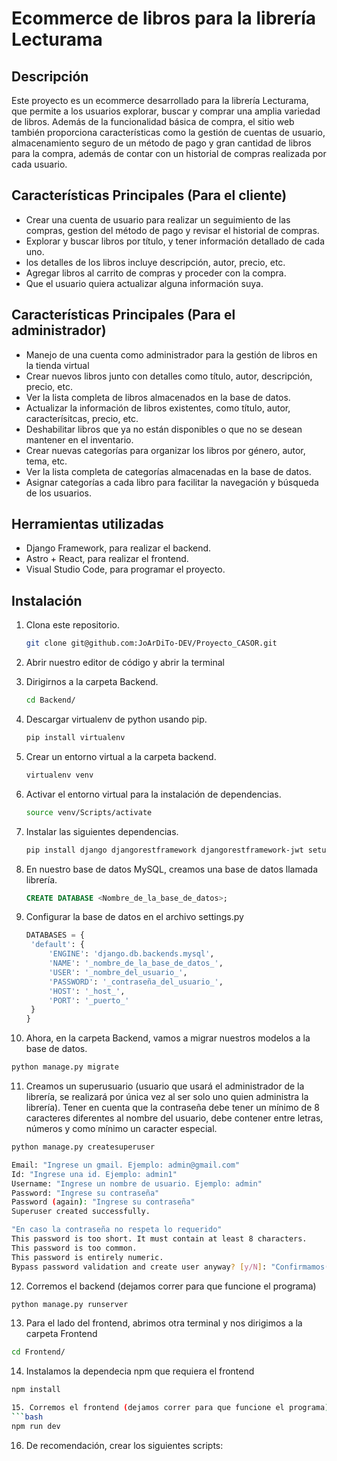 # Ecommerce de libros para la librería Lecturama

## Descripción
Este proyecto es un ecommerce desarrollado para la librería Lecturama, que permite a los usuarios explorar, buscar y comprar una amplia variedad de libros. Además de la funcionalidad básica de compra, el sitio web también proporciona características como la gestión de cuentas de usuario, almacenamiento seguro de un método de pago y gran cantidad de libros para la compra, además de contar con un historial de compras realizada por cada usuario.

## Características Principales (Para el cliente)
- Crear una cuenta de usuario para realizar un seguimiento de las compras, gestion del método de pago y revisar el historial de compras.
- Explorar y buscar libros por título, y tener información detallado de cada uno.
- los detalles de los libros incluye descripción, autor, precio, etc.
- Agregar libros al carrito de compras y proceder con la compra.
- Que el usuario quiera actualizar alguna información suya.

## Características Principales (Para el administrador)
- Manejo de una cuenta como administrador para la gestión de libros en la tienda virtual
- Crear nuevos libros junto con detalles como título, autor, descripción, precio, etc.
- Ver la lista completa de libros almacenados en la base de datos.
- Actualizar la información de libros existentes, como título, autor, caracterísitcas, precio, etc.
- Deshabilitar libros que ya no están disponibles o que no se desean mantener en el inventario.
- Crear nuevas categorías para organizar los libros por género, autor, tema, etc.
- Ver la lista completa de categorías almacenadas en la base de datos.
- Asignar categorías a cada libro para facilitar la navegación y búsqueda de los usuarios.

## Herramientas utilizadas
- Django Framework, para realizar el backend.
- Astro + React, para realizar el frontend.
- Visual Studio Code, para programar el proyecto.

## Instalación
1. Clona este repositorio.
   ```bash
   git clone git@github.com:JoArDiTo-DEV/Proyecto_CASOR.git
   ```
2.  Abrir nuestro editor de código y abrir la terminal

3. Dirigirnos a la carpeta Backend.
   ```bash
   cd Backend/
   ```
4. Descargar virtualenv de python usando pip.
   ```bash
   pip install virtualenv
   ```
5. Crear un entorno virtual a la carpeta backend.
   ```bash
   virtualenv venv
   ```

6. Activar el entorno virtual para la instalación de dependencias.
   ```bash
   source venv/Scripts/activate
   ```

7. Instalar las siguientes dependencias.
   ```bash
   pip install django djangorestframework djangorestframework-jwt setuptools django-cors-headers djangorestframework-simplejwt coreapi mysqlclient
   ```

8. En nuestro base de datos MySQL, creamos una base de datos llamada librería.
   ```sql
   CREATE DATABASE <Nombre_de_la_base_de_datos>;
   ```

9. Configurar la base de datos en el archivo settings.py
   ```python
   DATABASES = {
    'default': {
        'ENGINE': 'django.db.backends.mysql',
        'NAME': '_nombre_de_la_base_de_datos_',
        'USER': '_nombre_del_usuario_',
        'PASSWORD': '_contraseña_del_usuario_',
        'HOST': '_host_',
        'PORT': '_puerto_'
    }
   }
   ```
10. Ahora, en la carpeta Backend, vamos a migrar nuestros modelos a la base de datos.

   ```bash
   python manage.py migrate
   ```


11. Creamos un superusuario (usuario que usará el administrador de la librería, se realizará por única vez al ser solo uno quien administra la librería). Tener en cuenta que la contraseña debe tener un mínimo de 8 caracteres diferentes al nombre del usuario, debe contener entre letras, números y como mínimo un caracter especial.

   ```bash
   python manage.py createsuperuser
   ```

   ```bash
   Email: "Ingrese un gmail. Ejemplo: admin@gmail.com"
   Id: "Ingrese una id. Ejemplo: admin1"
   Username: "Ingrese un nombre de usuario. Ejemplo: admin"
   Password: "Ingrese su contraseña"
   Password (again): "Ingrese su contraseña"
   Superuser created successfully.
   ```

   ```bash
   "En caso la contraseña no respeta lo requerido"
   This password is too short. It must contain at least 8 characters.
   This password is too common.
   This password is entirely numeric.
   Bypass password validation and create user anyway? [y/N]: "Confirmamos(y) o cancelamos(N) y reitentamos"
   ```

12. Corremos el backend (dejamos correr para que funcione el programa)
   ```bash
   python manage.py runserver
   ```

13. Para el lado del frontend, abrimos otra terminal y nos dirigimos a la carpeta Frontend
   ```bash
   cd Frontend/
   ```

14. Instalamos la dependecia npm que requiera el frontend
   ```bash
   npm install
   
15. Corremos el frontend (dejamos correr para que funcione el programa)
   ```bash
   npm run dev
   ```

16. De recomendación, crear los siguientes scripts:
